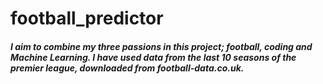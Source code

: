 # football_predictor
##### I aim to combine my three passions in this project; football, coding and Machine Learning. I have used data from the last 10 seasons of the premier league, downloaded from football-data.co.uk.


